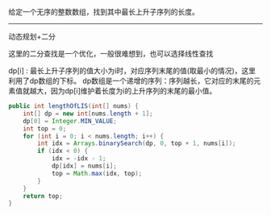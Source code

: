 给定一个无序的整数数组，找到其中最长上升子序列的长度。

***

动态规划+二分

这里的二分查找是一个优化，一般很难想到，也可以选择线性查找

dp[i] : 最长上升子序列的值大小为i时，对应序列末尾的值(取最小的情况)，这里利用了dp数组的下标。
dp数组是一个递增的序列：序列越长，它对应的末尾的元素值就越大，因为dp[i]维护着长度为i的上升序列的末尾的最小值。

```Java
public int lengthOfLIS(int[] nums) {
    int[] dp = new int[nums.length + 1];
    dp[0] = Integer.MIN_VALUE;
    int top = 0;
    for (int i = 0; i < nums.length; i++) {
        int idx = Arrays.binarySearch(dp, 0, top + 1, nums[i]);
        if (idx < 0) {
            idx = -idx - 1;
            dp[idx] = nums[i];
            top = Math.max(idx, top);
        }
    }
    return top;
}
```